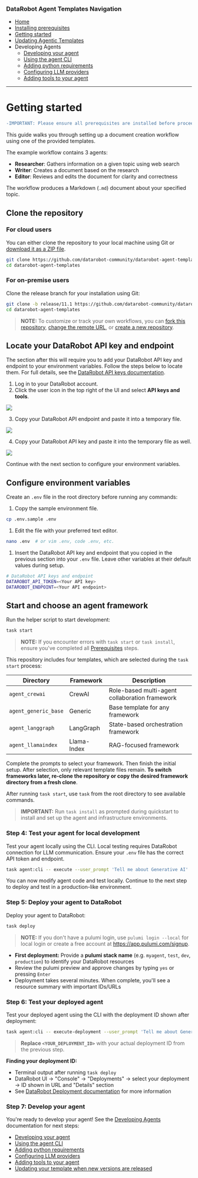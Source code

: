 ### DataRobot Agent Templates Navigation

- [Home](/README.md)
- [Installing prerequisites](/docs/getting-started-prerequisites.md)
- [Getting started](/docs/getting-started.md)
- [Updating Agentic Templates](/docs/getting-started-updating.md)
- Developing Agents
  - [Developing your agent](/docs/developing-agents.md)
  - [Using the agent CLI](/docs/developing-agents-cli.md)
  - [Adding python requirements](/docs/developing-agents-python-requirements.md)
  - [Configuring LLM providers](/docs/developing-agents-llm-providers.md)
  - [Adding tools to your agent](/docs/developing-agents-tools.md)

---

# Getting started

```diff
-IMPORTANT: Please ensure all prerequisites are installed before proceeding.
```

This guide walks you through setting up a document creation workflow using one of the provided templates.
<!-- what is a document creation workflow? Shouldn't this be "agentic workflow"? -->
The example workflow contains 3 agents:

- **Researcher**: Gathers information on a given topic using web search
- **Writer**: Creates a document based on the research
- **Editor**: Reviews and edits the document for clarity and correctness

The workflow produces a Markdown (`.md`) document about your specified topic.

## Clone the repository

### For cloud users

You can either clone the repository to your local machine using Git or [download it as a ZIP file](https://github.com/datarobot-community/datarobot-agent-templates/archive/refs/heads/main.zip).

```bash
git clone https://github.com/datarobot-community/datarobot-agent-templates.git
cd datarobot-agent-templates
```

### For on-premise users

Clone the release branch for your installation using Git:

```bash
git clone -b release/11.1 https://github.com/datarobot-community/datarobot-agent-templates.git
cd datarobot-agent-templates
```

<!-- Maybe move this to later? -->
> **NOTE:** To customize or track your own workflows, you can 
> [fork this repository](https://docs.github.com/en/pull-requests/collaborating-with-pull-requests/working-with-forks/fork-a-repo), 
> [change the remote URL](https://docs.github.com/en/get-started/git-basics/managing-remote-repositories), or 
> [create a new repository](https://docs.github.com/en/repositories/creating-and-managing-repositories/creating-a-new-repository).

## Locate your DataRobot API key and endpoint

The section after this will require you to add your DataRobot API key and endpoint to your environment variables.
Follow the steps below to locate them.
For full details, see the [DataRobot API keys documentation](https://docs.datarobot.com/en/docs/get-started/acct-mgmt/acct-settings/api-key-mgmt.html).

1. Log in to your DataRobot account.
2. Click the user icon in the top right of the UI and select **API keys and tools**.

  ![](./img/api-keys-tools.png)

3. Copy your DataRobot API endpoint and paste it into a temporary file.

  ![](./img/api-endpoint.png)

4. Copy your DataRobot API key and paste it into the temporary file as well.

  ![](./img/api-key.png)

Continue with the next section to configure your environment variables.

## Configure environment variables

Create an `.env` file in the root directory before running any commands:

1. Copy the sample environment file.

  ```bash
  cp .env.sample .env
  ```

1. Edit the file with your preferred text editor.

  ```bash
  nano .env  # or vim .env, code .env, etc.
  ```

1. Insert the DataRobot API key and endpoint that you copied in the previous section into your `.env` file. Leave other variables at their default values during setup.

```bash
# DataRobot API keys and endpoint
DATAROBOT_API_TOKEN=<Your API key>
DATAROBOT_ENDPOINT=<Your API endpoint>
```

## Start and choose an agent framework

Run the helper script to start development:

```bash
task start
```

> **NOTE:** If you encounter errors with `task start` or `task install`, ensure you've completed all 
> [Prerequisites](/docs/getting-started-prerequisites.md) steps.

This repository includes four templates, which are selected during the `task start` process:

| Directory | Framework | Description |
|-----------|-----------|-------------|
| `agent_crewai` | CrewAI | Role-based multi-agent collaboration framework |
| `agent_generic_base` | Generic | Base template for any framework |
| `agent_langgraph` | LangGraph | State-based orchestration framework |
| `agent_llamaindex` | Llama-Index | RAG-focused framework |

Complete the prompts to select your framework. Then finish the initial setup. After selection, only relevant template files remain. **To switch frameworks later, re-clone the repository or copy the desired framework directory from a fresh clone**.

After running `task start`, use `task` from the root directory to see available commands.

> **IMPORTANT:** Run `task install` as prompted during quickstart to install and set up the agent and infrastructure environments.

### Step 4: Test your agent for local development

Test your agent locally using the CLI. Local testing requires DataRobot connection for LLM communication. Ensure your `.env` file has the correct API token and endpoint.

```bash
task agent:cli -- execute --user_prompt 'Tell me about Generative AI'
```

You can now modify agent code and test locally. Continue to the next step to deploy and test in a production-like environment.

### Step 5: Deploy your agent to DataRobot

Deploy your agent to DataRobot:

```bash
task deploy
```

> **NOTE:** If you don't have a pulumi login, use `pulumi login --local` for local login or create a free account at https://app.pulumi.com/signup.

- **First deployment:** Provide a **pulumi stack name** (e.g. `myagent`, `test`, `dev`, `production`) to identify your DataRobot resources
- Review the pulumi preview and approve changes by typing `yes` or pressing `Enter`
- Deployment takes several minutes. When complete, you'll see a resource summary with important IDs/URLs

### Step 6: Test your deployed agent

Test your deployed agent using the CLI with the deployment ID shown after deployment:

```bash
task agent:cli -- execute-deployment --user_prompt 'Tell me about Generative AI' --deployment_id <YOUR_DEPLOYMENT_ID>
```

> **Replace `<YOUR_DEPLOYMENT_ID>`** with your actual deployment ID from the previous step.

**Finding your deployment ID:**
- Terminal output after running `task deploy`
- DataRobot UI → "Console" → "Deployments" → select your deployment → ID shown in URL and "Details" section
- See [DataRobot Deployment documentation](https://docs.datarobot.com/en/docs/mlops/deployment/index.html) for more information

### Step 7: Develop your agent

You're ready to develop your agent! See the [Developing Agents](/docs/developing-agents.md) documentation for next steps:
- [Developing your agent](/docs/developing-agents.md)
- [Using the agent CLI](/docs/developing-agents-cli.md)
- [Adding python requirements](/docs/developing-agents-python-requirements.md)
- [Configuring LLM providers](/docs/developing-agents-llm-providers.md)
- [Adding tools to your agent](/docs/developing-agents-tools.md)
- [Updating your template when new versions are released](/docs/getting-started-updating.md)
